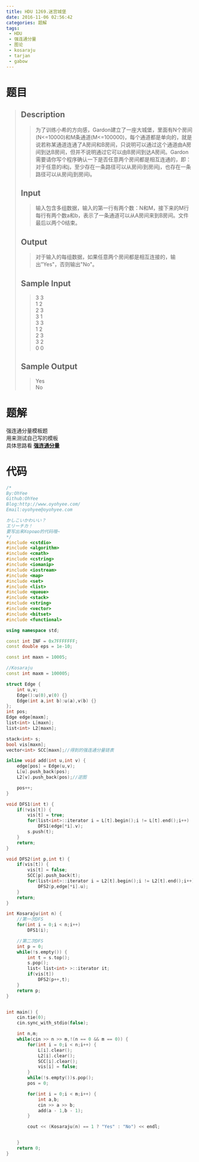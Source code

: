 ```yaml
---
title: HDU 1269.迷宫城堡
date: 2016-11-06 02:56:42
categories: 题解
tags: 
 - HDU
 - 强连通分量
 - 图论
 - kosaraju
 - tarjan
 - gabow
---
```

# 题目
> 
> ## Description  
>> 为了训练小希的方向感，Gardon建立了一座大城堡，里面有N个房间(N<=10000)和M条通道(M<=100000)，每个通道都是单向的，就是说若称某通道连通了A房间和B房间，只说明可以通过这个通道由A房间到达B房间，但并不说明通过它可以由B房间到达A房间。Gardon需要请你写个程序确认一下是否任意两个房间都是相互连通的，即：对于任意的i和j，至少存在一条路径可以从房间i到房间j，也存在一条路径可以从房间j到房间i。  
>>    
>>   
>> <!--more-->  
> 
> ## Input  
>> 输入包含多组数据，输入的第一行有两个数：N和M，接下来的M行每行有两个数a和b，表示了一条通道可以从A房间来到B房间。文件最后以两个0结束。  
>>    
>>   
> 
> ## Output  
>> 对于输入的每组数据，如果任意两个房间都是相互连接的，输出"Yes"，否则输出"No"。  
>>    
>>   
> 
> ## Sample Input  
>> 3 3  
>> 1 2  
>> 2 3  
>> 3 1  
>> 3 3  
>> 1 2  
>> 2 3  
>> 3 2  
>> 0 0  
>>    
>>   
> 
> ## Sample Output  
>> Yes  
>> No  


# 题解
强连通分量模板题  
用来测试自己写的模板  
具体思路看 [**强连通分量**](/post/Algorithm/Strongly_connected_components.html)  

# 代码
```cpp 迷宫城堡 Kosaraju https://github.com/OhYee/ACM.github.io/blob/master/HDU/1269.%C3%D4%B9%AC%B3%C7%B1%A4_Kosaraju.cpp 代码备份
/*
By:OhYee
Github:OhYee
Blog:http://www.oyohyee.com/
Email:oyohyee@oyohyee.com

かしこいかわいい？
エリーチカ！
要写出来Хорошо的代码哦~
*/
#include <cstdio>
#include <algorithm>
#include <cmath>
#include <cstring>
#include <iomanip>
#include <iostream>
#include <map>
#include <set>
#include <list>
#include <queue>
#include <stack>
#include <string>
#include <vector>
#include <bitset>
#include <functional>

using namespace std;

const int INF = 0x7FFFFFFF;
const double eps = 1e-10;

const int maxn = 10005;

//Kosaraju
const int maxm = 100005;

struct Edge {
    int u,v;
    Edge():u(0),v(0) {}
    Edge(int a,int b):u(a),v(b) {}
};
int pos;
Edge edge[maxm];
list<int> L[maxn];
list<int> L2[maxn];

stack<int> s;
bool vis[maxn];
vector<int> SCC[maxn];//得到的强连通分量链表

inline void add(int u,int v) {
    edge[pos] = Edge(u,v);
    L[u].push_back(pos);
    L2[v].push_back(pos);//逆图

    pos++;
}

void DFS1(int t) {
    if(!vis[t]) {
        vis[t] = true;
        for(list<int>::iterator i = L[t].begin();i != L[t].end();i++)
            DFS1(edge[*i].v);
        s.push(t);
    }
    return;
}

void DFS2(int p,int t) {
    if(vis[t]) {
        vis[t] = false;
        SCC[p].push_back(t);
        for(list<int>::iterator i = L2[t].begin();i != L2[t].end();i++)
            DFS2(p,edge[*i].u);
    }
    return;
}

int Kosaraju(int n) {
    //第一次DFS
    for(int i = 0;i < n;i++)
        DFS1(i);

    //第二次DFS
    int p = 0;
    while(!s.empty()) {
        int t = s.top();
        s.pop();
        list< list<int> >::iterator it;
        if(vis[t])
            DFS2(p++,t);
    }
    return p;
}


int main() {
    cin.tie(0);
    cin.sync_with_stdio(false);

    int n,m;
    while(cin >> n >> m,!(n == 0 && m == 0)) {
        for(int i = 0;i < n;i++) {
            L[i].clear();
            L2[i].clear();
            SCC[i].clear();
            vis[i] = false;
        }
        while(!s.empty())s.pop();
        pos = 0;

        for(int i = 0;i < m;i++) {
            int a,b;
            cin >> a >> b;
            add(a - 1,b - 1);
        }

        cout << (Kosaraju(n) == 1 ? "Yes" : "No") << endl;


    }
    return 0;
}
```